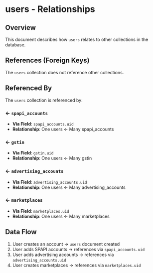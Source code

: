 # users - Relationships

## Overview

This document describes how `users` relates to other collections in the database.

## References (Foreign Keys)

The `users` collection does not reference other collections.

## Referenced By

The `users` collection is referenced by:

### ← `spapi_accounts`

- **Via Field**: `spapi_accounts.uid`
- **Relationship**: One users ← Many spapi_accounts

### ← `gstin`

- **Via Field**: `gstin.uid`
- **Relationship**: One users ← Many gstin

### ← `advertising_accounts`

- **Via Field**: `advertising_accounts.uid`
- **Relationship**: One users ← Many advertising_accounts

### ← `marketplaces`

- **Via Field**: `marketplaces.uid`
- **Relationship**: One users ← Many marketplaces

## Data Flow

1. User creates an account → `users` document created
2. User adds SPAPI accounts → references via `spapi_accounts.uid`
3. User adds advertising accounts → references via `advertising_accounts.uid`
4. User creates marketplaces → references via `marketplaces.uid`

